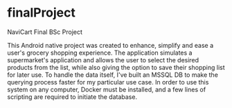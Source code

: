 # finalProject
NaviCart Final BSc Project

This Android native project was created to enhance, simplify and ease a user's grocery shopping experience.
The application simulates a supermarket's application and allows the user to select the desired products from the list, while also giving the option to save their shopping list for later use.
To handle the data itself, I've built an MSSQL DB to make the querying process faster for my particular use case.
In order to use this system on any computer, Docker must be installed, and a few lines of scripting are required to initiate the database.

